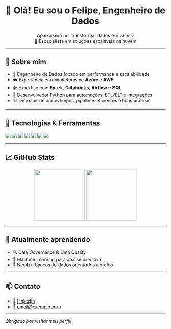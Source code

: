 <h1 align="center">👋 Olá! Eu sou o Felipe, Engenheiro de Dados</h1>

<p align="center">
  Apaixonado por transformar dados em valor 💡  
  <br>
  🚀 Especialista em soluções escaláveis na nuvem
</p>

---

## 🧠 Sobre mim

- 🎯 Engenheiro de Dados focado em performance e escalabilidade  
- ☁️ Experiência em arquiteturas na **Azure** e **AWS**
- 🛠️ Expertise com **Spark**, **Databricks**, **Airflow** e **SQL**
- 🐍 Desenvolvedor Python para automações, ETL/ELT e integrações
- 📊 Defensor de dados limpos, pipelines eficientes e boas práticas

---

## 🚀 Tecnologias & Ferramentas

<div align="left">
  <img src="https://img.shields.io/badge/Azure-0078D4?style=for-the-badge&logo=microsoftazure&logoColor=white"/>
  <img src="https://img.shields.io/badge/AWS-232F3E?style=for-the-badge&logo=amazonaws&logoColor=white"/>
  <img src="https://img.shields.io/badge/Databricks-EF3E42?style=for-the-badge&logo=databricks&logoColor=white"/>
  <img src="https://img.shields.io/badge/Apache%20Spark-E25A1C?style=for-the-badge&logo=apachespark&logoColor=white"/>
  <img src="https://img.shields.io/badge/Python-3776AB?style=for-the-badge&logo=python&logoColor=white"/>
  <img src="https://img.shields.io/badge/SQL-336791?style=for-the-badge&logo=postgresql&logoColor=white"/>
  <img src="https://img.shields.io/badge/Airflow-017CEE?style=for-the-badge&logo=apacheairflow&logoColor=white"/>
</div>

---

## 📈 GitHub Stats

<div align="center">
  <img height="160px" src="https://github-readme-stats.vercel.app/api?username=SEU_USUARIO&show_icons=true&theme=github_dark&include_all_commits=true" />
  <img height="160px" src="https://github-readme-stats.vercel.app/api/top-langs/?username=SEU_USUARIO&layout=compact&langs_count=8&theme=github_dark"/>
</div>

---

## 🌱 Atualmente aprendendo

- 🔍 Data Governance & Data Quality
- 🧠 Machine Learning para análise preditiva
- 🧪 Neo4j e bancos de dados orientados a grafos

---

## 📫 Contato

- 💼 [LinkedIn](https://www.linkedin.com/in/SEU_USUARIO/)
- 📧 email@exemplo.com

---

_Obrigado por visitar meu perfil!_


